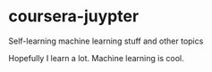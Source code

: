 # coursera-juypter
Self-learning machine learning stuff and other topics

Hopefully I learn a lot. Machine learning is cool.
